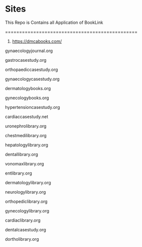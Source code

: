 # Sites
This Repo is Contains all Application of BookLink

===============================================
1. https://dmcabooks.com/

gynaecologyjournal.org

gastrocasestudy.org

orthopaediccasestudy.org

gynaecologycasestudy.org

dermatologybooks.org

gynecologybooks.org

hypertensioncasestudy.org

cardiaccasestudy.net

uronephrolibrary.org

chestmedilibrary.org

hepatologylibrary.org

dentallibrary.org

vonomaxlibrary.org

entlibrary.org

dermatologylibrary.org

neurologylibrary.org

orthopediclibrary.org

gynecologylibrary.org

cardiaclibrary.org

dentalcasestudy.org

dortholibrary.org